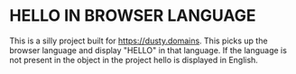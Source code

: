 # HELLO IN BROWSER LANGUAGE

This is a silly project built for https://dusty.domains. This picks up the browser language and display "HELLO" in that language. If the language is not present in the object in the project hello is displayed in English.
